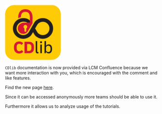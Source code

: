 <img src="../confluence/release/Tutorials/img/cdliblogorounded.png" width="183">

`CDlib` documentation is now provided via LCM Confluence because we want more interaction with you, which is encouraged with the comment and like features.

Find the new page [here](https://lcm.deutschepost.de/confluence1/display/SDM/CDlib-CLI).

Since it can be accessed anonymously more teams should be able to use it.

Furthermore it allows us to analyze usage of the tutorials.
